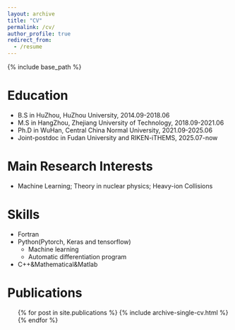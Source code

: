 ```yaml
---
layout: archive
title: "CV"
permalink: /cv/
author_profile: true
redirect_from:
  - /resume
---
```


{% include base_path %}

Education
======
* B.S in HuZhou, HuZhou University, 2014.09-2018.06
* M.S in HangZhou, Zhejiang University of Technology, 2018.09-2021.06
* Ph.D in WuHan, Central China Normal University, 2021.09-2025.06
* Joint-postdoc in Fudan University and RIKEN-iTHEMS, 2025.07-now

Main Research Interests
======
* Machine Learning; Theory in nuclear physics; Heavy-ion Collisions
  
Skills
======
* Fortran
* Python(Pytorch, Keras and tensorflow)
  * Machine learning
  * Automatic differentiation program
* C++&Mathematical&Matlab

Publications
======
  <ul>{% for post in site.publications %}
    {% include archive-single-cv.html %}
  {% endfor %}</ul>
  
